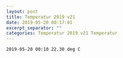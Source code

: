 ```yaml
---
layout: post
title: Temperatur 2019 v21
date: 2019-05-20 00:17:01
excerpt_separator: ""
categories: Temperatur 2019 v21 Temperatur
---
```

```
2019-05-20 00:10 22.30 deg C
```
